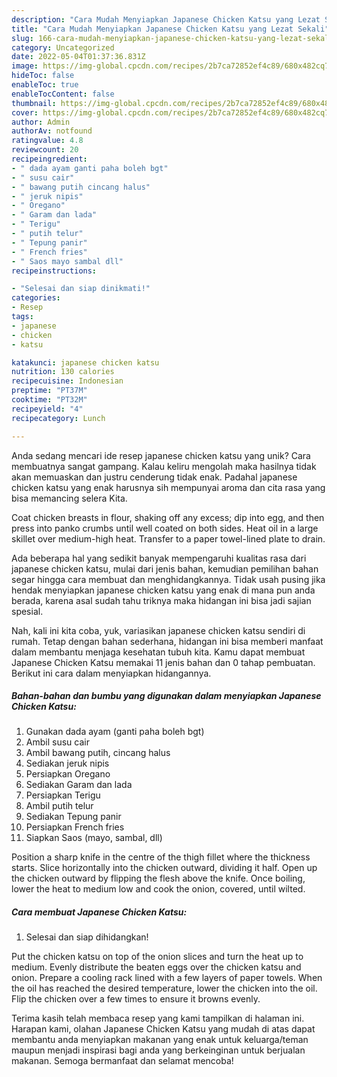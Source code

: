 ```yaml
---
description: "Cara Mudah Menyiapkan Japanese Chicken Katsu yang Lezat Sekali"
title: "Cara Mudah Menyiapkan Japanese Chicken Katsu yang Lezat Sekali"
slug: 166-cara-mudah-menyiapkan-japanese-chicken-katsu-yang-lezat-sekali
category: Uncategorized
date: 2022-05-04T01:37:36.831Z
image: https://img-global.cpcdn.com/recipes/2b7ca72852ef4c89/680x482cq70/japanese-chicken-katsu-foto-resep-utama.jpg
hideToc: false
enableToc: true
enableTocContent: false
thumbnail: https://img-global.cpcdn.com/recipes/2b7ca72852ef4c89/680x482cq70/japanese-chicken-katsu-foto-resep-utama.jpg
cover: https://img-global.cpcdn.com/recipes/2b7ca72852ef4c89/680x482cq70/japanese-chicken-katsu-foto-resep-utama.jpg
author: Admin
authorAv: notfound
ratingvalue: 4.8
reviewcount: 20
recipeingredient:
- " dada ayam ganti paha boleh bgt"
- " susu cair"
- " bawang putih cincang halus"
- " jeruk nipis"
- " Oregano"
- " Garam dan lada"
- " Terigu"
- " putih telur"
- " Tepung panir"
- " French fries"
- " Saos mayo sambal dll"
recipeinstructions:

- "Selesai dan siap dinikmati!"
categories:
- Resep
tags:
- japanese
- chicken
- katsu

katakunci: japanese chicken katsu 
nutrition: 130 calories
recipecuisine: Indonesian
preptime: "PT37M"
cooktime: "PT32M"
recipeyield: "4"
recipecategory: Lunch

---
```





Anda sedang mencari ide resep japanese chicken katsu yang unik? Cara membuatnya sangat gampang. Kalau keliru mengolah maka hasilnya tidak akan memuaskan dan justru cenderung tidak enak. Padahal japanese chicken katsu yang enak harusnya sih mempunyai aroma dan cita rasa yang bisa memancing selera Kita.





Coat chicken breasts in flour, shaking off any excess; dip into egg, and then press into panko crumbs until well coated on both sides. Heat oil in a large skillet over medium-high heat. Transfer to a paper towel-lined plate to drain.

Ada beberapa hal yang sedikit banyak mempengaruhi kualitas rasa dari japanese chicken katsu, mulai dari jenis bahan, kemudian pemilihan bahan segar hingga cara membuat dan menghidangkannya. Tidak usah pusing jika hendak menyiapkan japanese chicken katsu yang enak di mana pun anda berada, karena asal sudah tahu triknya maka hidangan ini bisa jadi sajian spesial.






Nah, kali ini kita coba, yuk, variasikan japanese chicken katsu sendiri di rumah. Tetap dengan bahan sederhana, hidangan ini bisa memberi manfaat dalam membantu menjaga kesehatan tubuh kita. Kamu dapat membuat Japanese Chicken Katsu memakai 11 jenis bahan dan 0 tahap pembuatan. Berikut ini cara dalam menyiapkan hidangannya.

<!--inarticleads1-->

##### Bahan-bahan dan bumbu yang digunakan dalam menyiapkan Japanese Chicken Katsu:

1. Gunakan  dada ayam (ganti paha boleh bgt)
1. Ambil  susu cair
1. Ambil  bawang putih, cincang halus
1. Sediakan  jeruk nipis
1. Persiapkan  Oregano
1. Sediakan  Garam dan lada
1. Persiapkan  Terigu
1. Ambil  putih telur
1. Sediakan  Tepung panir
1. Persiapkan  French fries
1. Siapkan  Saos (mayo, sambal, dll)


Position a sharp knife in the centre of the thigh fillet where the thickness starts. Slice horizontally into the chicken outward, dividing it half. Open up the chicken outward by flipping the flesh above the knife. Once boiling, lower the heat to medium low and cook the onion, covered, until wilted. 

<!--inarticleads2-->

##### Cara membuat Japanese Chicken Katsu:


1. Selesai dan siap dihidangkan!

Put the chicken katsu on top of the onion slices and turn the heat up to medium. Evenly distribute the beaten eggs over the chicken katsu and onion. Prepare a cooling rack lined with a few layers of paper towels. When the oil has reached the desired temperature, lower the chicken into the oil. Flip the chicken over a few times to ensure it browns evenly. 

Terima kasih telah membaca resep yang kami tampilkan di halaman ini. Harapan kami, olahan Japanese Chicken Katsu yang mudah di atas dapat membantu anda menyiapkan makanan yang enak untuk keluarga/teman maupun menjadi inspirasi bagi anda yang berkeinginan untuk berjualan makanan. Semoga bermanfaat dan selamat mencoba!
